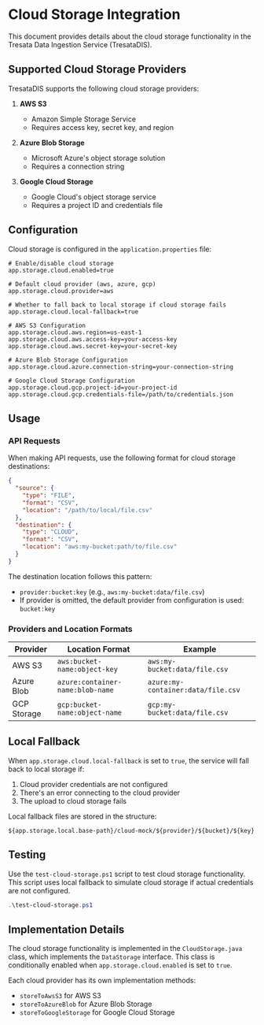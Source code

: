# Cloud Storage Integration

This document provides details about the cloud storage functionality in the Tresata Data Ingestion Service (TresataDIS).

## Supported Cloud Storage Providers

TresataDIS supports the following cloud storage providers:

1. **AWS S3**
   - Amazon Simple Storage Service
   - Requires access key, secret key, and region

2. **Azure Blob Storage**
   - Microsoft Azure's object storage solution
   - Requires a connection string

3. **Google Cloud Storage**
   - Google Cloud's object storage service
   - Requires a project ID and credentials file

## Configuration

Cloud storage is configured in the `application.properties` file:

```properties
# Enable/disable cloud storage
app.storage.cloud.enabled=true

# Default cloud provider (aws, azure, gcp)
app.storage.cloud.provider=aws

# Whether to fall back to local storage if cloud storage fails
app.storage.cloud.local-fallback=true

# AWS S3 Configuration
app.storage.cloud.aws.region=us-east-1
app.storage.cloud.aws.access-key=your-access-key
app.storage.cloud.aws.secret-key=your-secret-key

# Azure Blob Storage Configuration
app.storage.cloud.azure.connection-string=your-connection-string

# Google Cloud Storage Configuration
app.storage.cloud.gcp.project-id=your-project-id
app.storage.cloud.gcp.credentials-file=/path/to/credentials.json
```

## Usage

### API Requests

When making API requests, use the following format for cloud storage destinations:

```json
{
  "source": {
    "type": "FILE",
    "format": "CSV",
    "location": "/path/to/local/file.csv"
  },
  "destination": {
    "type": "CLOUD",
    "format": "CSV",
    "location": "aws:my-bucket:path/to/file.csv"
  }
}
```

The destination location follows this pattern:
- `provider:bucket:key` (e.g., `aws:my-bucket:data/file.csv`)
- If provider is omitted, the default provider from configuration is used: `bucket:key`

### Providers and Location Formats

| Provider | Location Format | Example |
|----------|----------------|---------|
| AWS S3 | `aws:bucket-name:object-key` | `aws:my-bucket:data/file.csv` |
| Azure Blob | `azure:container-name:blob-name` | `azure:my-container:data/file.csv` |
| GCP Storage | `gcp:bucket-name:object-name` | `gcp:my-bucket:data/file.csv` |

## Local Fallback

When `app.storage.cloud.local-fallback` is set to `true`, the service will fall back to local storage if:

1. Cloud provider credentials are not configured
2. There's an error connecting to the cloud provider
3. The upload to cloud storage fails

Local fallback files are stored in the structure:
```
${app.storage.local.base-path}/cloud-mock/${provider}/${bucket}/${key}
```

## Testing

Use the `test-cloud-storage.ps1` script to test cloud storage functionality. This script uses local fallback to simulate cloud storage if actual credentials are not configured.

```powershell
.\test-cloud-storage.ps1
```

## Implementation Details

The cloud storage functionality is implemented in the `CloudStorage.java` class, which implements the `DataStorage` interface. This class is conditionally enabled when `app.storage.cloud.enabled` is set to `true`.

Each cloud provider has its own implementation methods:
- `storeToAwsS3` for AWS S3
- `storeToAzureBlob` for Azure Blob Storage 
- `storeToGoogleStorage` for Google Cloud Storage

